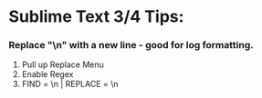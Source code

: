 # Sublime Text 3/4 Tips: 

### Replace "\n" with a new line - good for log formatting. 

1. Pull up Replace Menu
2. Enable Regex
3. FIND = \\n | REPLACE = \n
